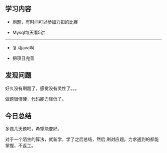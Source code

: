 ## 学习内容

- 刷题，有时间可以参加力扣的比赛

- Mysql每天看5讲  

- ----------

- 复习java啊

- 把项目完善     

## 发现问题

好久没有刷题了，感觉没有灵性了。。。

做题很僵硬，代码能力降低了。

## 今日总结

多做几天题吧，希望能变好。

对于一个陌生的算法，就新学，学了之后总结，然后 刷对应题。力求遇到的都能掌握，不返工。
